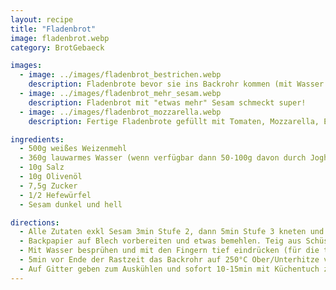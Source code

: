 ```yaml
---
layout: recipe
title: "Fladenbrot"
image: fladenbrot.webp
category: BrotGebaeck

images:
  - image: ../images/fladenbrot_bestrichen.webp
    description: Fladenbrote bevor sie ins Backrohr kommen (mit Wasser besprüht, mit Finger eingedrückt und mit Sesam bestreut)
  - image: ../images/fladenbrot_mehr_sesam.webp
    description: Fladenbrot mit "etwas mehr" Sesam schmeckt super!
  - image: ../images/fladenbrot_mozzarella.webp
    description: Fertige Fladenbrote gefüllt mit Tomaten, Mozzarella, Eisbergsalat

ingredients:
  - 500g weißes Weizenmehl
  - 360g lauwarmes Wasser (wenn verfügbar dann 50-100g davon durch Joghurt ersetzen)
  - 10g Salz
  - 10g Olivenöl
  - 7,5g Zucker
  - 1/2 Hefewürfel
  - Sesam dunkel und hell

directions:
  - Alle Zutaten exkl Sesam 3min Stufe 2, dann 5min Stufe 3 kneten und Teig 1h zugedeckt in Schüssel gehen lassen
  - Backpapier auf Blech vorbereiten und etwas bemehlen. Teig aus Schüssel auf Backpapier putzen und oben ebenfalls bemehlen (Teig ist sehr klebrig und luftig). In 2 Hälften zerteilen und oval formen. Danach 15min mit Küchentuch zugedeckt rasten lassen
  - Mit Wasser besprühen und mit den Fingern tief eindrücken (für die typische Fladenbrotform). Anschließend Sesam oder Schwarzkümmel darauf verteilen und nochmal 15min rasten lassen
  - 5min vor Ende der Rastzeit das Backrohr auf 250°C Ober/Unterhitze vorheizen. Wenn Fladenbrote reingegeben werden auf 220°C zurückdrehen und ca 12-13min backen
  - Auf Gitter geben zum Auskühlen und sofort 10-15min mit Küchentuch zudecken damit sie weicher werden
---
```


